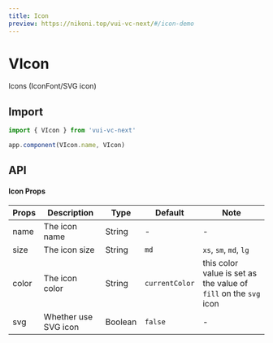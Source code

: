 ```yaml
---
title: Icon
preview: https://nikoni.top/vui-vc-next/#/icon-demo
---
```


# VIcon

Icons (IconFont/SVG icon)

## Import

```js
import { VIcon } from 'vui-vc-next'

app.component(VIcon.name, VIcon)
```

## API

#### Icon Props
|Props | Description | Type | Default | Note |
|----|-----|------|------|------|
|name|The icon name|String|-|-|
|size|The icon size|String|`md`|`xs`, `sm`, `md`, `lg`|
|color|The icon color|String|`currentColor`|this color value is set as the value of `fill` on the `svg` icon|
|svg|Whether use SVG icon|Boolean|`false`|-|
